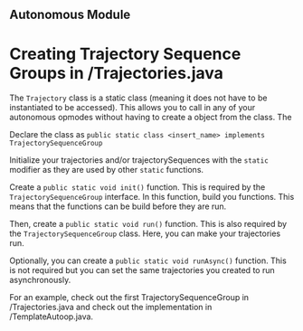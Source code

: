 ## Autonomous Module

# Creating Trajectory Sequence Groups in /Trajectories.java

The `Trajectory` class is a static class (meaning it does not have to be instantiated to be accessed).
This allows you to call in any of your autonomous opmodes without having to create a object from the class.
The 

Declare the class as `public static class <insert_name> implements TrajectorySequenceGroup`

Initialize your trajectories and/or trajectorySequences with the `static` modifier as they are used by other `static` functions.

Create a `public static void init()` function. This is required by the `TrajectorySequenceGroup` interface. In this function, build you functions. This means that the functions can be build before they are run.

Then, create a `public static void run()` function. This is also required by the `TrajectorySequenceGroup` class. Here, you can make your trajectories run.

Optionally, you can create a `public static void runAsync()` function. This is not required but you can set the same trajectories you created to run asynchronously.

For an example, check out the first TrajectorySequenceGroup in /Trajectories.java and check out the implementation in /TemplateAutoop.java.

